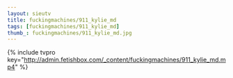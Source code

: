 ```yaml
--- 
layout: sieutv
title: fuckingmachines/911_kylie_md
tags: [fuckingmachines/911_kylie_md]
thumb_: fuckingmachines/911_kylie_md.jpg
---
```

{% include tvpro key="http://admin.fetishbox.com/_content/fuckingmachines/911_kylie_md.mp4" %} 
